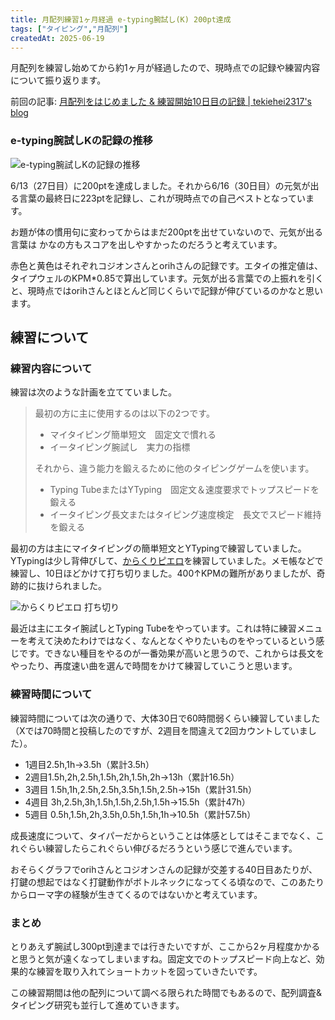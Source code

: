 ```yaml
---
title: 月配列練習1ヶ月経過 e-typing腕試し(K) 200pt達成
tags: ["タイピング","月配列"]
createdAt: 2025-06-19
---
```


月配列を練習し始めてから約1ヶ月が経過したので、現時点での記録や練習内容について振り返ります。

前回の記事: [月配列をはじめました & 練習開始10日目の記録 | tekiehei2317's blog](https://blog.tekihei2317.com/articles/cb3fa61a122efc)

### e-typing腕試しKの記録の推移

![e-typing腕試しKの記録の推移](https://i.gyazo.com/9f84c6682c71335e6a747e783e82b210.png)

6/13（27日目）に200ptを達成しました。それから6/16（30日目）の元気が出る言葉の最終日に223ptを記録し、これが現時点での自己ベストとなっています。

お題が体の慣用句に変わってからはまだ200ptを出せていないので、元気が出る言葉は かなの方もスコアを出しやすかったのだろうと考えています。

赤色と黄色はそれぞれコジオンさんとorihさんの記録です。エタイの推定値は、タイプウェルのKPM*0.85で算出しています。元気が出る言葉での上振れを引くと、現時点ではorihさんとほとんど同じくらいで記録が伸びているのかなと思います。

## 練習について

### 練習内容について


練習は次のような計画を立てていました。

> 最初の方に主に使用するのは以下の2つです。
> - マイタイピング簡単短文　固定文で慣れる
> - イータイピング腕試し　実力の指標
>
> それから、違う能力を鍛えるために他のタイピングゲームを使います。
>
> - Typing TubeまたはYTyping　固定文＆速度要求でトップスピードを鍛える
> - イータイピング長文またはタイピング速度検定　長文でスピード維持を鍛える

最初の方は主にマイタイピングの簡単短文とYTypingで練習していました。YTypingは少し背伸びして、[からくりピエロ](https://ytyping.net/type/77)を練習していました。メモ帳などで練習し、10日ほどかけて打ち切りました。400↑KPMの難所がありましたが、奇跡的に抜けられました。

![からくりピエロ 打ち切り](https://i.gyazo.com/104d9e944e991ede268e2c4586c4a8c4.png)

最近は主にエタイ腕試しとTyping Tubeをやっています。これは特に練習メニューを考えて決めたわけではなく、なんとなくやりたいものをやっているという感じです。できない種目をやるのが一番効果が高いと思うので、これからは長文をやったり、再度速い曲を選んで時間をかけて練習していこうと思います。

### 練習時間について

練習時間については次の通りで、大体30日で60時間弱くらい練習していました（Xでは70時間と投稿したのですが、2週目を間違えて2回カウントしていました）。

- 1週目2.5h,1h→3.5h（累計3.5h）
- 2週目1.5h,2h,2.5h,1.5h,2h,1.5h,2h→13h（累計16.5h）
- 3週目 1.5h,1h,2.5h,2.5h,3.5h,1.5h,2.5h→15h（累計31.5h）
- 4週目 3h,2.5h,3h,1.5h,1.5h,2.5h,1.5h→15.5h（累計47h）
- 5週目 0.5h,1.5h,2h,3.5h,0.5h,1.5h,1h→10.5h（累計57.5h）

成長速度について、タイパーだからということは体感としてはそこまでなく、これぐらい練習したらこれぐらい伸びるだろうという感じで進んでいます。

おそらくグラフでorihさんとコジオンさんの記録が交差する40日目あたりが、打鍵の想起ではなく打鍵動作がボトルネックになってくる頃なので、このあたりからローマ字の経験が生きてくるのではないかと考えています。

### まとめ

とりあえず腕試し300pt到達までは行きたいですが、ここから2ヶ月程度かかると思うと気が遠くなってしまいますね。固定文でのトップスピード向上など、効果的な練習を取り入れてショートカットを図っていきたいです。

この練習期間は他の配列について調べる限られた時間でもあるので、配列調査&タイピング研究も並行して進めていきます。
